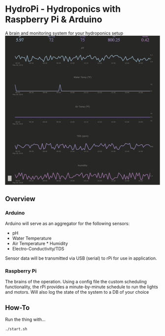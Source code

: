 # HydroPi - Hydroponics with Raspberry Pi & Arduino

A brain and monitoring system for your hydroponics setup
![Alt text](dashboard.png?raw=true "Optional Title")
## Overview

### Arduino
Arduino will serve as an aggregator for the following sensors:
* pH
* Water Temperature
* Air Temperature * Humidity
* Electro-Conductivity/TDS

Sensor data will be transmitted via USB (serial) to rPi for use in application.

### Raspberry Pi
The brains of the operation. Using a config file the custom scheduling functionality, the rPi provides a minute-by-minute schedule to run the lights and motors. Will also log the state of the system to a DB of your choice

## How-To
Run the thing with...
```
./start.sh
```
